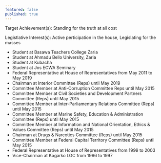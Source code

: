 ```yaml
---
featured: false
published: true
---
```

Target Achievement(s): Standing for the truth at all cost

Legistlative Interest(s): Active perticipation in the house, Legislating for the masses

* Student at Basawa Teachers College Zaria
* Student at Ahmadu Bello University, Zaria
* Student at Kubacha
* Student at Jos ECWA Seminary
* Federal Representative at House of Representatives from May 2011 to May 2019
* Chairman at Interior Committee (Reps) until May 2019
* Committee Member at Anti-Corruption Committee Reps until May 2015
* Committee Member at Civil Societies and Development Partners Committee (Reps) until May 2015
* Committee Member at Inter-Parliamentary Relations Committee (Reps) until May 2015
* Committee Member at Marine Safety, Education & Administration Committee (Reps) until May 2015
* Committee Member at Information and National Orientation, Ethics & Values Committee (Reps) until May 2015
* Chairman at Drugs & Narcotics Committee (Reps) until May 2015
* Committee Member at Federal Capital Territory Committee (Reps) until May 2015
* Federal Representative at House of Representatives from 1999 to 2003
* Vice-Chairman at Kagarko LGC from 1996 to 1997

